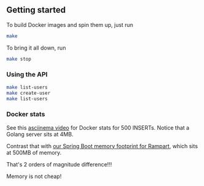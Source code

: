 ## Getting started
To build Docker images and spin them up, just run
```bash
make
```

To bring it all down, run
```bash
make stop
```

### Using the API
```bash
make list-users
make create-user
make list-users
```

### Docker stats
See this [asciinema video](https://asciinema.org/a/72mpi0VXUF9K65oX5bZYqUWa1) for Docker stats for 500 INSERTs.
Notice that a Golang server sits at 4MB.

Contrast that with [our Spring Boot memory footprint for Rampart](https://asciinema.org/a/qlAlCexwOj3hygKDrSE6noHpN),
which sits at 500MB of memory.

That's 2 orders of magnitude difference!!!

Memory is not cheap!
